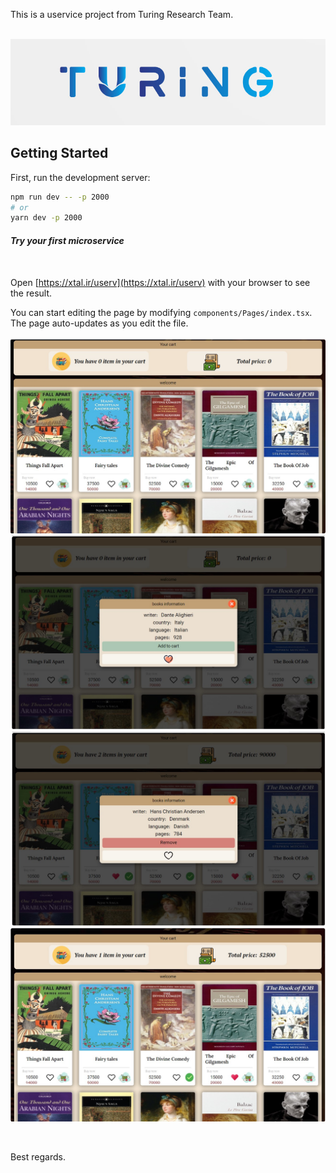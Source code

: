 This is a uservice project from Turing Research Team.

<br/>

<img src="https://github.com/ArminKardan/utrialv2/blob/master/turing.png?raw=true"/>

## Getting Started

First, run the development server:

```bash
npm run dev -- -p 2000
# or
yarn dev -p 2000
```


#### *Try your first microservice*

<br/>

Open [https://xtal.ir/userv](https://xtal.ir/userv) with your browser to see the result.

You can start editing the page by modifying `components/Pages/index.tsx`. The page auto-updates as you edit the file.
<br/>
<br/>
<img src="https://github.com/maryam-kazemi/ubookshop/blob/master/ubookshop0.jpg" />
<br/>
<img src="https://github.com/maryam-kazemi/ubookshop/blob/master/ubookshop1.jpg" />
<br/>
<img src="https://github.com/maryam-kazemi/ubookshop/blob/master/ubookshop2.jpg" />
<br/>
<img src="https://github.com/maryam-kazemi/ubookshop/blob/master/ubookshop3.jpg" />

<br/>

Best regards.
